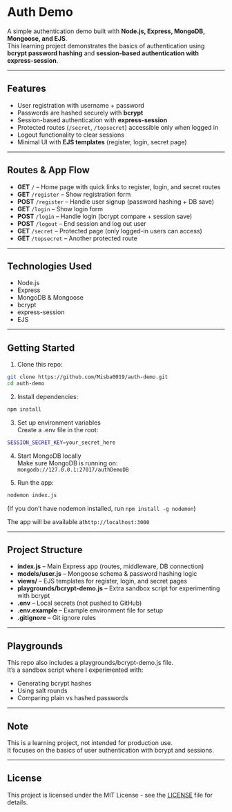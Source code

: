 # Auth Demo 

A simple authentication demo built with **Node.js, Express, MongoDB, Mongoose, and EJS**.  
This learning project demonstrates the basics of authentication using **bcrypt password hashing** and **session-based authentication with express-session**.  

---

## Features

- User registration with username + password  
- Passwords are hashed securely with **bcrypt**  
- Session-based authentication with **express-session**  
- Protected routes (`/secret`, `/topsecret`) accessible only when logged in  
- Logout functionality to clear sessions  
- Minimal UI with **EJS templates** (register, login, secret page)  

---

## Routes & App Flow

- **GET** `/` – Home page with quick links to register, login, and secret routes  
- **GET** `/register` – Show registration form  
- **POST** `/register` – Handle user signup (password hashing + DB save)  
- **GET** `/login` – Show login form  
- **POST** `/login` – Handle login (bcrypt compare + session save)  
- **POST** `/logout` – End session and log out user  
- **GET** `/secret` – Protected page (only logged-in users can access)  
- **GET** `/topsecret` – Another protected route  

---

## Technologies Used

- Node.js
- Express
- MongoDB & Mongoose
- bcrypt
- express-session
- EJS

---

## Getting Started

1. Clone this repo:
```bash
git clone https://github.com/Misba0019/auth-demo.git
cd auth-demo
```

2. Install dependencies:
```bash
npm install
```

3. Set up environment variables  
Create a .env file in the root:
```bash
SESSION_SECRET_KEY=your_secret_here
```

4. Start MongoDB locally  
Make sure MongoDB is running on: `mongodb://127.0.0.1:27017/authDemoDB`

5. Run the app:
```bash
nodemon index.js
```
(If you don’t have nodemon installed, run `npm install -g nodemon`)  
 
The app will be available at`http://localhost:3000`

---

## Project Structure

- **index.js** – Main Express app (routes, middleware, DB connection)
- **models/user.js** – Mongoose schema & password hashing logic
- **views/** – EJS templates for register, login, and secret pages
- **playgrounds/bcrypt-demo.js** – Extra sandbox script for experimenting with bcrypt
- **.env** – Local secrets (not pushed to GitHub)
- **.env.example** – Example environment file for setup
- **.gitignore** – Git ignore rules

---

## Playgrounds

This repo also includes a playgrounds/bcrypt-demo.js file.  
It’s a sandbox script where I experimented with:
- Generating bcrypt hashes
- Using salt rounds
- Comparing plain vs hashed passwords

---

## Note

This is a learning project, not intended for production use.  
It focuses on the basics of user authentication with bcrypt and sessions.

---

## License

This project is licensed under the MIT License - see the [LICENSE](LICENSE) file for details.
